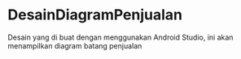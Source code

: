 # DesainDiagramPenjualan
Desain yang di buat dengan menggunakan Android Studio, ini akan menampilkan diagram batang penjualan

